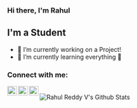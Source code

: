 ### Hi there, I'm Rahul 

## I'm a Student
- 🔭 I’m currently working on a Project!
- 🌱 I’m currently learning everything 🤣

### Connect with me:

[<img align="left" alt="Rahul | Twitter" width="22px" src="https://cdn.jsdelivr.net/npm/simple-icons@v3/icons/twitter.svg" />][twitter]
[<img align="left" alt="Rahul | LinkedIn" width="22px" src="https://cdn.jsdelivr.net/npm/simple-icons@v3/icons/linkedin.svg" />][linkedin]
[<img align="left" alt="Rahul | Instagram" width="22px" src="https://cdn.jsdelivr.net/npm/simple-icons@v3/icons/instagram.svg" />][instagram]

<br />

<img align="left" alt="Rahul Reddy V's Github Stats" src="https://github-readme-stats.vercel.app/api?username=skynet-05&show_icons=true&hide_border=true" />


[twitter]: https://twitter.com/_rare_10
[instagram]: https://instagram.com/_rare_10
[linkedin]: https://linkedin.com/in/rarev10
